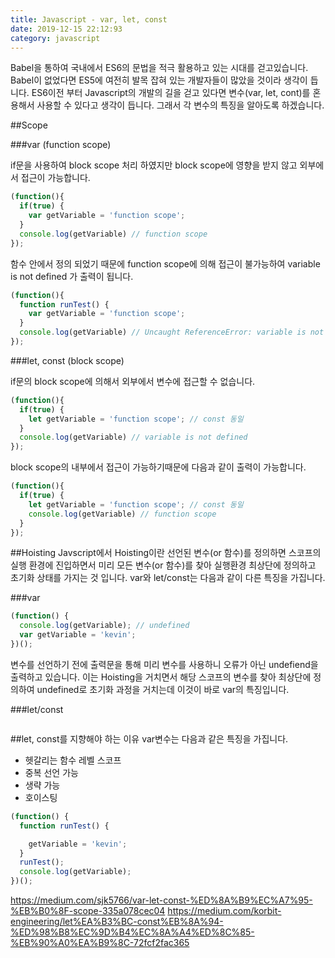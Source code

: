 ```yaml
---
title: Javascript - var, let, const
date: 2019-12-15 22:12:93
category: javascript
---
```


Babel을 통하여 국내에서 ES6의 문법을 적극 활용하고 있는 시대를 걷고있습니다. Babel이 없었다면 ES5에 여전히 발목 잡혀 있는 개발자들이 많았을 것이라 생각이 듭니다. ES6이전 부터 Javascript의 개발의 길을 걷고 있다면 변수(var, let, cont)를 혼용해서 사용할 수 있다고 생각이 듭니다. 그래서 각 변수의 특징을 알아도록 하겠습니다.

##Scope

###var (function scope)

if문을 사용하여 block scope 처리 하였지만 block scope에 영향을 받지 않고 외부에서 접근이 가능합니다.

```js
(function(){
  if(true) {
    var getVariable = 'function scope';
  }
  console.log(getVariable) // function scope
});
````

함수 안에서 정의 되었기 때문에 function scope에 의해 접근이 불가능하여 variable is not defined 가 출력이 됩니다. 

```js
(function(){
  function runTest() {
    var getVariable = 'function scope';
  }
  console.log(getVariable) // Uncaught ReferenceError: variable is not defined
});
````   

###let, const (block scope)

if문의 block scope에 의해서 외부에서 변수에 접근할 수 없습니다.

```js
(function(){
  if(true) {
    let getVariable = 'function scope'; // const 동일
  }
  console.log(getVariable) // variable is not defined
});
````

block scope의 내부에서 접근이 가능하기때문에 다음과 같이 출력이 가능합니다.

```js
(function(){
  if(true) {
    let getVariable = 'function scope'; // const 동일
    console.log(getVariable) // function scope
  }
});
````
##Hoisting
Javscript에서 Hoisting이란 선언된 변수(or 함수)를 정의하면 스코프의 실행 환경에 진입하면서 미리 모든 변수(or 함수)를 찾아 실행환경 최상단에 정의하고 초기화 상태를 가지는 것 입니다. var와 let/const는 다음과 같이 다른 특징을 가집니다.

###var
```js
(function() {
  console.log(getVariable); // undefined
  var getVariable = 'kevin';
})();
````
변수를 선언하기 전에 출력문을 통해 미리 변수를 사용하니 오류가 아닌 undefiend을 출력하고 있습니다. 이는 Hoisting을 거치면서 해당 스코프의 변수를 찾아 최상단에 정의하여 undefined로 초기화 과정을 거치는데 이것이 바로 var의 특징입니다.

###let/const
```js
````

##let, const를 지향해야 하는 이유
var변수는 다음과 같은 특징을 가집니다.
- 헷갈리는 함수 레벨 스코프
- 중복 선언 가능
- 생략 가능
- 호이스팅

```js
(function() {
  function runTest() {

    getVariable = 'kevin';
  }
  runTest();
  console.log(getVariable); 
})();
```

https://medium.com/sjk5766/var-let-const-%ED%8A%B9%EC%A7%95-%EB%B0%8F-scope-335a078cec04
https://medium.com/korbit-engineering/let%EA%B3%BC-const%EB%8A%94-%ED%98%B8%EC%9D%B4%EC%8A%A4%ED%8C%85-%EB%90%A0%EA%B9%8C-72fcf2fac365